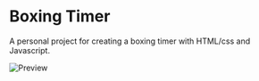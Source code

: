 # Boxing Timer

A personal project for creating a boxing timer with HTML/css and Javascript.

![Preview](https://lh3.googleusercontent.com/yL8SLXPnONgn-6EuMOLVNR70wwiv32KHC1jK5TdhQx2_QOiRJlvTl1dU7coknhIXe7sH6pHs7gc)
